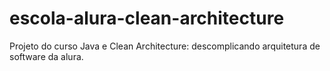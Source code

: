 # escola-alura-clean-architecture
Projeto do curso Java e Clean Architecture: descomplicando arquitetura de software da alura.
